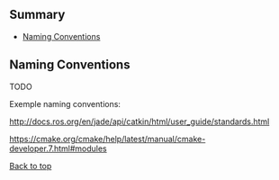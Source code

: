 ## Summary

* [Naming Conventions](#naming-conventions)

## Naming Conventions

TODO

Exemple naming conventions:

http://docs.ros.org/en/jade/api/catkin/html/user_guide/standards.html

https://cmake.org/cmake/help/latest/manual/cmake-developer.7.html#modules

[Back to top](#summary)